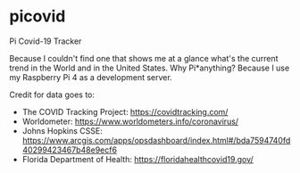 # picovid
Pi Covid-19 Tracker

Because I couldn't find one that shows me at a glance what's the current trend in the World and in the United States.
Why Pi*anything? Because I use my Raspberry Pi 4 as a development server.

Credit for data goes to:
- The COVID Tracking Project: https://covidtracking.com/
- Worldometer: https://www.worldometers.info/coronavirus/
- Johns Hopkins CSSE: https://www.arcgis.com/apps/opsdashboard/index.html#/bda7594740fd40299423467b48e9ecf6
- Florida Department of Health: https://floridahealthcovid19.gov/
